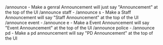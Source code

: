 /announce - Make a genral Announcement will just say "Announcement" at the top of the UI
/announce staff - /announce s - Make a Staff Announcement will say "Staff Announcement" at the top of the UI
/announce event - /announce e - Make a Event Announcement will say "Event Announcement" at the top of the UI
/announce police - /announce pd - Make a pd announcement will say "PD Announcement" at the top of the UI
